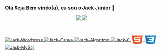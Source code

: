 ### Olá Seja Bem vindo(a), eu sou o Jack Junior 👋 
<div align="center">
  <a href="https://github.com/jackjr1">
  <img height="35%" src="https://github-readme-stats.vercel.app/api?username=jackjr1&show_icons=true&theme=blue-green&include_all_commits=true&count_private=true">
  <img height="50%" src="https://github-readme-stats.vercel.app/api/top-langs/?username=jackjr1&layout=compact&langs_count=7&theme=blue-green">
</div>
  
  ##
  
  <!-- Imagens de linguagens -->
  <div style="display: inline_block"><br>

  <img align="center" alt="Jack-Wordpress" height="30" width="40" src="https://cdn.jsdelivr.net/gh/devicons/devicon/icons/wordpress/wordpress-original.svg">
  <img align="center" alt="Jack-Canva" height="30" width="40" src="https://cdn.jsdelivr.net/gh/devicons/devicon/icons/canva/canva-original.svg">  
  <img align="center" alt="Jack-Algoritmo" height="30" width="40" src="https://cdn.jsdelivr.net/gh/devicons/devicon/icons/thealgorithms/thealgorithms-original.svg">
  <img align="center" alt="Jack-C" height="30" width="40" src="https://cdn.jsdelivr.net/gh/devicons/devicon/icons/c/c-original.svg">
  <img align="center" alt="Jack-HTML" height="30" width="40" src="https://raw.githubusercontent.com/devicons/devicon/master/icons/html5/html5-original.svg">
  <img align="center" alt="Jack-CSS" height="30" width="40" src="https://raw.githubusercontent.com/devicons/devicon/master/icons/css3/css3-original.svg">
  <img align="center" alt="Jack-MySql" height="30" width="40" src="https://cdn.jsdelivr.net/gh/devicons/devicon/icons/mysql/mysql-plain.svg">    

    
</div>


<!--
**jackjr1/jackjr1** is a ✨ _special_ ✨ repository because its `README.md` (this file) appears on your GitHub profile.

Here are some ideas to get you started:

- 🔭 I’m currently working on ...
- 🌱 I’m currently learning ...
- 👯 I’m looking to collaborate on ...
- 🤔 I’m looking for help with ...
- 💬 Ask me about ...
- 📫 How to reach me: ...
- 😄 Pronouns: ...
- ⚡ Fun fact: ...
-->
